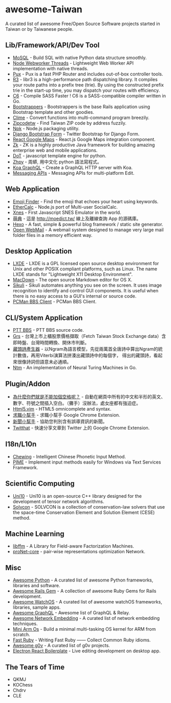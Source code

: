 # awesome-Taiwan
A curated list of awesome Free/Open Source Software projects started in Taiwan or by Taiwanese people.

## Lib/Framework/API/Dev Tool
* [MoSQL](https://github.com/moskytw/mosql) - Build SQL with native Python data structure smoothly.
* [Node Webworker Threads](https://github.com/audreyt/node-webworker-threads) - Lightweight Web Worker API implementation with native threads.
* [Pux](https://github.com/c9s/Pux) - Pux is a fast PHP Router and includes out-of-box controller tools.
* [R3](https://github.com/c9s/r3) - libr3 is a high-performance path dispatching library. It compiles your route paths into a prefix tree (trie). By using the constructed prefix trie in the start-up time, you may dispatch your routes with efficiency. 
* [C6](https://github.com/c9s/c6) - Compile SASS Faster ! C6 is a SASS-compatible compiler written in Go. 
* [Bootstrappers](https://github.com/xdite/bootstrappers) - Bootstrappers is the base Rails application using Bootstrap template and other goodies.
* [Clime](https://github.com/moskytw/clime) - Convert functions into multi-command program breezily.
* [Zipcodetw](https://github.com/moskytw/zipcodetw) - Find Taiwan ZIP code by address fuzzily.
* [Npk](https://github.com/cfsghost/npk) - Node.js packaging utility.
* [Django Bootstrap Form](https://github.com/tzangms/django-bootstrap-form) - Twitter Bootstrap for Django Form.
* [React Google Maps](https://github.com/tomchentw/react-google-maps) - React.js Google Maps integration component.
* [Zk](http://www.zkoss.org/) - ZK is a highly productive Java framework for building amazing enterprise web and mobile applications.
* [DoT](https://github.com/lucemia/doT) - javascript template engine for python.
* [Zhpy](https://github.com/gasolin/zhpy) - 周蟒, 用中文化 python 語法寫程式。
* [Koa GraphQL](https://github.com/chentsulin/koa-graphql) - Create a GraphQL HTTP server with Koa.
* [Messaging APIs](https://github.com/Yoctol/messaging-apis) - Messaging APIs for multi-platform Edit.

## Web Application
* [Emoji Finder](https://github.com/muan/emoji) - Find the emoji that echoes your heart using keywords.
* [EtherCalc](https://github.com/audreyt/ethercalc) - Node.js port of Multi-user SocialCalc. 
* [Xnes](https://github.com/tjwei/xnes) - First Javascript SNES Emulator in the world.
* [萌典](https://github.com/audreyt/moedict-webkit) - 這是 http://moedict.tw/ 線上及離線查詢 App 的源碼庫。
* [Hexo](https://hexo.io/) - A fast, simple & powerful blog framework / static site generator.
* [Open WebMail](http://openwebmail.org/) - A webmail system designed to manage very large mail folder files in a memory efficient way.

## Desktop Application
* [LXDE](http://lxde.org/lxde/) - LXDE is a GPL licensed open source desktop environment for Unix and other POSIX compliant platforms, such as Linux. The name LXDE stands for "Lightweight X11 Desktop Environment".
* [MacDown](http://macdown.uranusjr.com/) - The open source Markdown editor for OS X.
* [Sikuli](http://www.sikuli.org/) - Sikuli automates anything you see on the screen. It uses image recognition to identify and control GUI components. It is useful when there is no easy access to a GUI's internal or source code.
* [PCMan BBS Client](http://pcman.ptt.cc/) - PCMan BBS Client.

## CLI/System Application
* [PTT BBS](https://github.com/ptt/pttbbs) - PTT BBS source code.
* [Grs](https://github.com/toomore/grs) - 台灣上市上櫃股票價格擷取（Fetch Taiwan Stock Exchange data）含即時盤、台灣時間轉換、開休市判斷。
* [藏頭詩產生器](https://github.com/ckmarkoh/AcrosticPoem) -  以Ngram為語言模型，先從兩萬首全唐詩中算出Ngram的統計數值，再用Viterbi演算法拼湊出藏頭詩中的每個字， 得出的藏頭詩，看起來很像詩詞但語意未必通順。
* [Ntm](https://github.com/fumin/ntm) - An implementation of Neural Turing Machines in Go.


## Plugin/Addon
* [為什麼你們就是不能加個空格呢？](https://github.com/vinta/paranoid-auto-spacing) - 自動在網頁中所有的中文和半形的英文、數字、符號之間插入空白。（攤手）沒辦法，處女座都有強迫症。
* [Html5.vim](https://github.com/othree/html5.vim) - HTML5 omnicomplete and syntax.
* [求職小幫手](https://github.com/ronnywang/jobhelper) - 求職小幫手 Google Chrome Extension.
* [新聞小幫手](https://github.com/g0v/newshelper-extension) - 協助您判別含有誤導資訊的新聞。
* [Twitthat](https://github.com/tzangms/twitthat-chrome-extesion) - 快速分享文章到 Twitter 上的 Google Chrome Extension.


## I18n/L10n
* [Chewing](http://chewing.im/) - Intelligent Chinese Phonetic Input Method.
* [PIME](https://github.com/EasyIME/PIME) - Implement input methods easily for Windows via Text Services Framework.

## Scientific Computing
* [Uni10](http://www.uni10.org/) - Uni10 is an open-source C++ library designed for the development of tensor network algorithms.
* [Solvcon](http://www.solvcon.net/) - SOLVCON is a collection of conservation-law solvers that use the space-time Conservation Element and Solution Element (CESE) method.

## Machine Learning
* [libffm](https://www.csie.ntu.edu.tw/~cjlin/libffm/) - A Library for Field-aware Factorization Machines.
* [proNet-core](https://github.com/chihming/proNet-core) - pair-wise representations optimization Network.

## Misc
* [Awesome Python](https://github.com/vinta/awesome-python) - A curated list of awesome Python frameworks, libraries and software.
* [Awesome Rails Gem](https://github.com/hothero/awesome-rails-gem) - A collection of awesome Ruby Gems for Rails development.
* [Awesome WatchOS](https://github.com/yenchenlin1994/awesome-watchos) - A curated list of awesome watchOS frameworks, libraries, sample apps.
* [Awesome GraphQL](https://github.com/chentsulin/awesome-graphql) - Awesome list of GraphQL & Relay.
* [Awesome Network Embedding](https://github.com/chihming/awesome-network-embedding) - A curated list of network embedding techniques.
* [Mini Arm Os](https://github.com/jserv/mini-arm-os) - Build a minimal multi-tasking OS kernel for ARM from scratch.
* [Fast Ruby](https://github.com/JuanitoFatas/fast-ruby) - Writing Fast Ruby —— Collect Common Ruby idioms.
* [Awesome g0v](https://github.com/g0v/awesome-g0v) - A curated list of g0v projects.
* [Electron React Boilerplate](https://github.com/chentsulin/electron-react-boilerplate) - Live editing development on desktop app.

## The Tears of Time
* QKMJ  
* KOChess  
* Chdrv  
* CLE  
